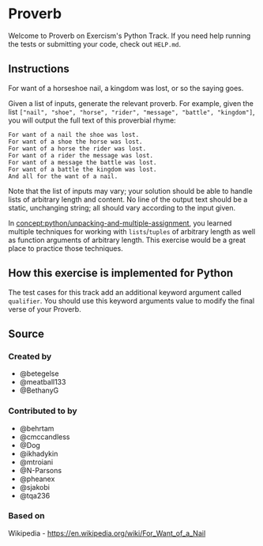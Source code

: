 # Proverb

Welcome to Proverb on Exercism's Python Track.
If you need help running the tests or submitting your code, check out `HELP.md`.

## Instructions

For want of a horseshoe nail, a kingdom was lost, or so the saying goes.

Given a list of inputs, generate the relevant proverb.
For example, given the list `["nail", "shoe", "horse", "rider", "message", "battle", "kingdom"]`, you will output the full text of this proverbial rhyme:

```text
For want of a nail the shoe was lost.
For want of a shoe the horse was lost.
For want of a horse the rider was lost.
For want of a rider the message was lost.
For want of a message the battle was lost.
For want of a battle the kingdom was lost.
And all for the want of a nail.
```

Note that the list of inputs may vary; your solution should be able to handle lists of arbitrary length and content.
No line of the output text should be a static, unchanging string; all should vary according to the input given.

In [concept:python/unpacking-and-multiple-assignment](https://github.com/exercism/python/tree/main/concepts/unpacking-and-multiple-assignment), you learned multiple techniques for working with `lists`/`tuples` of arbitrary length as well as function arguments of arbitrary length.
This exercise would be a great place to practice those techniques.

## How this exercise is implemented for Python

The test cases for this track add an additional keyword argument called `qualifier`.
You should use this keyword arguments value to modify the final verse of your Proverb.

## Source

### Created by

- @betegelse
- @meatball133
- @BethanyG

### Contributed to by

- @behrtam
- @cmccandless
- @Dog
- @ikhadykin
- @mtroiani
- @N-Parsons
- @pheanex
- @sjakobi
- @tqa236

### Based on

Wikipedia - https://en.wikipedia.org/wiki/For_Want_of_a_Nail